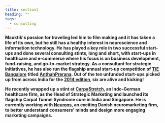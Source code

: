 ```yaml
---
title: section1
heading: ""
tags:
  - consulting
---
```

**Mauktik's passion for traveling led him to film making and it has taken a life of its own, but he still has a healthy interest in neuroscience and information technology.  He has played a key role in two successful start-ups and done several consulting stints, long and short, with start-ups in healthcare and e-commerce where his focus is on business development, fund-raising, and go-to-market strategy.  As a consultant for strategic initiatives, he has also run the flagship annual start-up competition of** **[TiE Bangalore](https://bangalore.tie.org/)** **titled** **[AnthahPrerana](http://www.anthahprerana.org/).  Out of the ten unfunded start-ups picked up from across India for the** **[2014 edition](htthttps://yourstory.com/2014/12/10-startups-anthahprerana/), six are alive and kicking!** 

**He recently wrapped up a stint at** **[CarpaStretch](https://carpastretch.com/en/), an Indo-German healthcare firm, as the Head of Strategic Marketing and launched its flagship Carpal Tunnel Syndrome cure in India and Singapore.  He is currently working with [Neurons](https://neuronsinc.com/), an exciting Danish neuromarketing firm, to better understand consumers' minds and design more engaging marketing campaigns.**